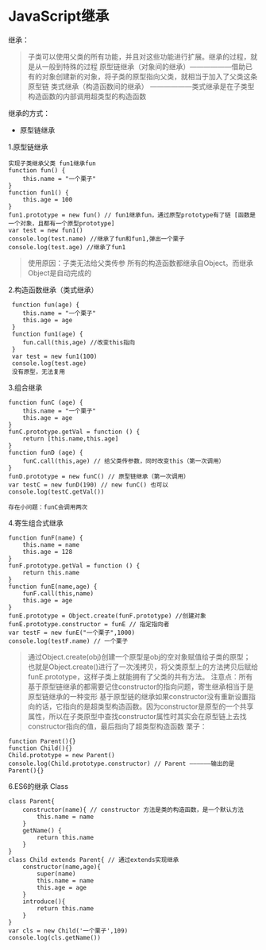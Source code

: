 # JavaScript继承

继承：

> 子类可以使用父类的所有功能，并且对这些功能进行扩展。继承的过程，就是从一般到特殊的过程
原型链继承（对象间的继承）——————借助已有的对象创建新的对象，将子类的原型指向父类，就相当于加入了父类这条原型链
类式继承（构造函数间的继承） ——————类式继承是在子类型构造函数的内部调用超类型的构造函数


继承的方式：

+ 原型链继承

1.原型链继承

```
实现子类继承父类 fun1继承fun
function fun() {
    this.name = "一个栗子"
}
function fun1() {
    this.age = 100
}
fun1.prototype = new fun() // fun1继承fun，通过原型prototype有了链 [函数是一个对象，且都有一个原型prototype]
var test = new fun1()
console.log(test.name) //继承了fun和fun1,弹出一个栗子
console.log(test.age) //继承了fun1
```

>使用原因：子类无法给父类传参 
所有的构造函数都继承自Object。而继承Object是自动完成的

2.构造函数继承（类式继承）
```
 function fun(age) {
    this.name = "一个栗子"
    this.age = age
 }
 function fun1(age) {
    fun.call(this,age) //改变this指向
 }
 var test = new fun1(100)
 console.log(test.age)
 没有原型，无法复用
```
3.组合继承

```
function funC (age) {
	this.name = "一个栗子"
	this.age = age
}
funC.prototype.getVal = function () {
	return [this.name,this.age]
}
function funD (age) {
	funC.call(this,age) // 给父类传参数，同时改变this（第一次调用）
}
funD.prototype = new funC() // 原型链继承（第一次调用）
var testC = new funD(190) // new funC() 也可以
console.log(testC.getVal())

存在小问题：funC会调用两次
```
4.寄生组合式继承

```
function funF(name) {
	this.name = name
	this.age = 128
}
funF.prototype.getVal = function () {
	return this.name
}
function funE(name,age) {
	funF.call(this,name)
	this.age = age
}
funE.prototype = Object.create(funF.prototype) //创建对象 
funE.prototype.constructor = funE // 指定指向者
var testF = new funE("一个栗子",1000)
console.log(testF.name) // 一个栗子
```

> 通过Object.create(obj)创建一个原型是obj的空对象赋值给子类的原型；
也就是Object.create()进行了一次浅拷贝，将父类原型上的方法拷贝后赋给funE.prototype，这样子类上就能拥有了父类的共有方法。
注意点：所有基于原型链继承的都需要记住constructor的指向问题，寄生继承相当于是原型链继承的一种变形
基于原型链的继承如果constructor没有重新设置指向的话，它指向的是超类型构造函数。因为constructor是原型的一个共享属性，所以在子类原型中查找constructor属性时其实会在原型链上去找constructor指向的值，最后指向了超类型构造函数
栗子：
```
function Parent(){}
function Child(){}
Child.prototype = new Parent()
console.log(Child.prototype.constructor) // Parent ——————输出的是Parent(){}
```
6.ES6的继承 Class

```
class Parent{
	constructor(name){ // constructor 方法是类的构造函数，是一个默认方法
		this.name = name
	}
	getName() {
		return this.name
	}
}
class Child extends Parent{ // 通过extends实现继承
	constructor(name,age){
		super(name)
		this.name = name
		this.age = age
	}
	introduce(){
		return this.name
	}
}
var cls = new Child('一个栗子',109)
console.log(cls.getName())
```